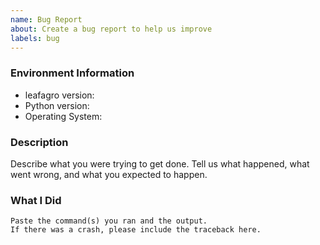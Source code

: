 ```yaml
---
name: Bug Report
about: Create a bug report to help us improve
labels: bug
---
```


<!-- Please search existing issues to avoid creating duplicates. -->

### Environment Information

-   leafagro version:
-   Python version:
-   Operating System:

### Description

Describe what you were trying to get done.
Tell us what happened, what went wrong, and what you expected to happen.

### What I Did

```
Paste the command(s) you ran and the output.
If there was a crash, please include the traceback here.
```
